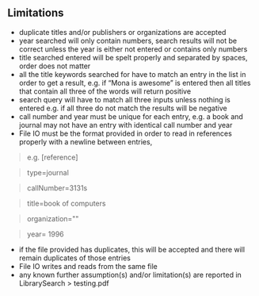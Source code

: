 ## Limitations

- duplicate titles and/or publishers or organizations are accepted
- year searched will only contain numbers, search results will not be correct unless the year is either not entered or contains only numbers
- title searched entered will be spelt properly and separated by spaces, order does not matter
- all the title keywords searched for have to match an entry in the list in order to get a result, e.g. if “Mona is awesome” is entered then all titles that contain all three of the words will return positive
- search query will have to match all three inputs unless nothing is entered e.g. if all three do not match the results will be negative
- call number and year must be unique for each entry, e.g. a book and journal may not have an entry with identical call number and year
- File IO must be the format provided in order to read in references properly with a newline between entries,

> e.g. [reference]

> type=journal

> callNumber=3131s

> title=book of computers

> organization=""

> year= 1996

- if the file provided has duplicates, this will be accepted and there will remain duplicates of those entries
- File IO writes and reads from the same file
- any known further assumption(s) and/or limitation(s) are reported in LibrarySearch > testing.pdf
